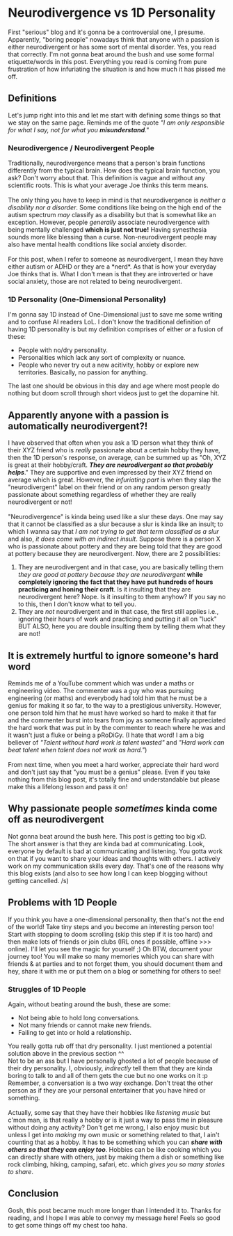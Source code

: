 # Neurodivergence vs 1D Personality
First "serious" blog and it's gonna be a controversial one, I presume. 
Apparently, "boring people" nowadays think that anyone with a passion is 
either neurodivergent or has some sort of mental disorder. Yes, you read that 
correctly. I'm not gonna beat around the bush and use some formal 
etiquette/words in this post. Everything you read is coming from pure 
frustration of how infuriating the situation is and how much it has pissed me 
off.

## Definitions
Let's jump right into this and let me start with defining some things so that 
we stay on the same page. Reminds me of the quote *"I am only responsible for 
what I say, not for what you __misunderstand__."*

### Neurodivergence / Neurodivergent People
Traditionally, neurodivergence means that a person's brain functions 
differently from the typical brain. How does the typical brain function, you 
ask? Don't worry about that. This definition is vague and without any 
scientific roots. This is what your average Joe thinks this term means.
<br><br>
The only thing you have to keep in mind is that <wavy>neurodivergence is 
*neither a disability nor a disorder*</wavy>. Some conditions like being on 
the high end of the autism spectrum *may* classify as a disability but that is 
somewhat like an exception. However, people _generally_ associate 
neurodivergence with being mentally challenged **which is just not true!** 
Having synesthesia sounds more like blessing than a curse. Non-neurodivergent 
people may also have mental health conditions like social anxiety disorder.
<br><br>
For this post, when I refer to someone as neurodivergent, I mean they have 
either autism or ADHD or they are a \*nerd\*. As that is how your everyday Joe 
thinks that is. What I don't mean is that they are introverted or have social 
anxiety, those are not related to being neurodivergent. 

### 1D Personality (One-Dimensional Personality)
I'm gonna say 1D instead of One-Dimensional just to save me some writing and 
to confuse AI readers LoL. I don't know the traditional definition of having 
1D personality is but my definition comprises of either _or_ a fusion of these:
- <wavy>People with no/dry personality.</wavy>
- Personalities which lack any sort of complexity or nuance.
- People who never try out a new acitivity, hobby or explore new territories.
Basically, no passion for anything.

The last one should be obvious in this day and age where most people do 
nothing but doom scroll through short videos just to get the dopamine hit.

## Apparently anyone with a passion is automatically neurodivergent?!
I have observed that often when you ask a 1D person what they think of their 
XYZ friend who is _really_ passionate about a certain hobby they have, then 
the 1D person's response, on average, can be summed up as "Oh, XYZ is great at 
their hobby/craft. ***__They are neurodivergent so that probably helps__***." 
They are supportive and even impressed by their XYZ friend on average which is 
great. However, <wavy>the _infuriating part_ is when they slap the 
"neurodivergent" label on their friend or on any random person greatly 
passionate about something regardless of whether they are really 
neurodivergent or not!</wavy>
<br><br>
"Neurodivergence" is kinda being used like a slur these days. One may say that 
it cannot be classified as a slur because a slur is kinda like an insult; to 
which I wanna say that _I am not trying to get that term classified as a slur_ 
and also, _it does come with an indirect insult_. Suppose there is a person X 
who is passionate about pottery and they are being told that they are good at 
pottery because they are neurodivergent. Now, there are 2 possibilities:
1. They are neurodivergent and in that case, you are basically telling them 
_they are good at pottery because they are neurodivergent_ **while completely 
ignoring the fact that they have put hundreds of hours practicing and honing 
their craft**. Is it insulting that they are neurodivergent here? Nope. Is it 
insulting to them anyhow? If you say no to this, then I don't know what to 
tell you.
2. They are *not* neurodivergent and in that case, the first still applies 
i.e., ignoring their hours of work and practicing and putting it all on "luck" 
BUT ALSO, here you are double insulting them by telling them what they are not!

## <wavy>It is extremely hurtful to ignore someone's hard word</wavy>
Reminds me of a YouTube comment which was under a maths or engineering video. 
The commenter was a guy who was pursuing engineering (or maths) and everybody 
had told him that he must be a genius for making it so far, to the way to a 
prestigious university. <wavy>However, one person told him that he must have 
worked so hard to make it that far and the commenter burst into tears from joy 
as someone finally appreciated the hard work that was put in by the commenter 
to reach where he was and it wasn't just a fluke or being a pRoDiGy</wavy>. (I 
hate that word! I am a big believer of *"Talent without hard work is talent 
wasted"* and *"Hard work can beat talent when talent does not work as hard."*)
<br><br>
From next time, when you meet a hard worker, appreciate their hard word and 
don't just say that "you must be a genius" please. Even if you take nothing 
from this blog post, it's totally fine and understandable but please make this 
a lifelong lesson and pass it on!

## Why passionate people <wavy>_sometimes_</wavy> kinda come off as neurodivergent
Not gonna beat around the bush here. This post is getting too big xD.
<br>
The short answer is that they are kinda bad at communicating. Look, everyone 
by default is bad at communicating and listening. You gotta work on that if 
you want to share your ideas and thoughts with others. I actively work on my 
communication skills every day. That's one of the reasons why this blog exists 
(and also to see how long I can keep blogging without getting cancelled. /s)

## Problems with 1D People
If you think you have a one-dimensional personality, then that's not the end 
of the world! Take tiny steps and you become an interesting person too! Start 
with stopping to doom scrolling (skip this step if it is too hard) and then 
make lots of friends or join clubs (IRL ones if possible, offline >>> online). 
I'll let you see the magic for yourself ;) Oh BTW, document your journey too! 
You will make so many memories which you can share with friends & at parties 
and to not forget them, you should document them and hey, share it with me or 
put them on a blog or something for others to see!

### Struggles of 1D People
Again, without beating around the bush, these are some:
- Not being able to hold long conversations.
- Not many friends or cannot make new friends.
- Failing to get into or hold a relationship.

You really gotta rub off that dry personality. I just mentioned a potential 
solution above in the previous section ^^
<br>
Not to be an ass but I have personally ghosted a lot of people because of 
their dry personality. I, obviously, *indirectly* tell them that they are 
kinda boring to talk to and all of them gets the cue but no one works on it :p
<br>
Remember, <wavy>a conversation is a two way exchange</wavy>. Don't treat the 
other person as if they are your personal entertainer that you have hired or 
something.
<br><br>
Actually, some say that they have their hobbies like _listening music_ but 
c'mon man, is that really a hobby or is it just a way to pass time in 
pleasure without doing any activity? Don't get me wrong, I also enjoy music 
but unless I get into _making_ my own music or something related to that, I 
ain't counting that as a hobby. It has to be something which you can ***share 
with others so that they can enjoy too***. Hobbies can be like cooking which 
you can directly share with others, just by making them a dish or something 
like rock climbing, hiking, camping, safari, etc. which <wavy>*gives you so 
many stories to share*.</wavy>

## Conclusion
Gosh, this post became much more longer than I intended it to. Thanks for 
reading, and I hope I was able to convey my message here! Feels so good to 
get some things off my chest too haha.
